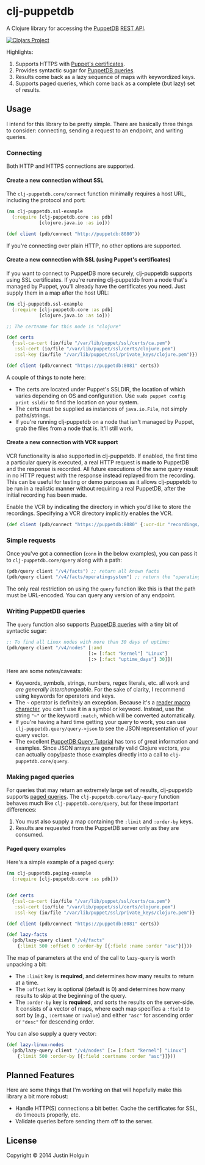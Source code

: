 # clj-puppetdb

A Clojure library for accessing the [PuppetDB](http://docs.puppetlabs.com/puppetdb/latest) [REST API](http://docs.puppetlabs.com/puppetdb/latest/api/index.html).

[![Clojars Project](http://clojars.org/clj-puppetdb/latest-version.svg)](http://clojars.org/clj-puppetdb)

Highlights:

1. Supports HTTPS with [Puppet's certificates](#create-a-new-connection-with-ssl-using-puppets-certificates).
2. Provides syntactic sugar for [PuppetDB queries](#writing-puppetdb-queries).
3. Results come back as a lazy sequence of maps with keywordized keys.
4. Supports paged queries, which come back as a complete (but lazy) set of results.

## Usage

I intend for this library to be pretty simple. There are basically three things to consider: connecting, sending a request to an endpoint, and writing queries.

### Connecting

Both HTTP and HTTPS connections are supported.

#### Create a new connection without SSL

The `clj-puppetdb.core/connect` function minimally requires a host URL, including the protocol and port:

```clojure
(ns clj-puppetdb.ssl-example
  (:require [clj-puppetdb.core :as pdb]
            [clojure.java.io :as io]))

(def client (pdb/connect "http://puppetdb:8080"))
```

If you're connecting over plain HTTP, no other options are supported.

#### Create a new connection with SSL (using Puppet's certificates)

If you want to connect to PuppetDB more securely, clj-puppetdb supports using SSL certificates. If you're running clj-puppetdb from a node that's managed by Puppet, you'll already have the certificates you need. Just supply them in a map after the host URL:

```clojure
(ns clj-puppetdb.ssl-example
  (:require [clj-puppetdb.core :as pdb]
            [clojure.java.io :as io]))

;; The certname for this node is "clojure"

(def certs
  {:ssl-ca-cert (io/file "/var/lib/puppet/ssl/certs/ca.pem")
   :ssl-cert (io/file "/var/lib/puppet/ssl/certs/clojure.pem")
   :ssl-key (io/file "/var/lib/puppet/ssl/private_keys/clojure.pem")})

(def client (pdb/connect "https://puppetdb:8081" certs))
```

A couple of things to note here:

* The certs are located under Puppet's SSLDIR, the location of which varies depending on OS and configuration. Use `sudo puppet config print ssldir` to find the location on your system.
* The certs must be supplied as instances of `java.io.File`, not simply paths/strings.
* If you're running clj-puppetdb on a node that isn't managed by Puppet, grab the files from a node that is. It'll still work.


#### Create a new connection with VCR support

VCR functionality is also supported in clj-puppetdb. If enabled, the first time a particular query is executed, a real
HTTP request is made to PuppetDB and the response is recorded. All future executions of the same query
result in no HTTP request with the response instead replayed from the recording. This can be useful for
testing or demo purposes as it allows clj-puppetdb to be run in a realistic manner without requiring a real PuppetDB,
after the initial recording has been made.

Enable the VCR by indicating the directory in which you'd like to store the recordings. Specifying a VCR directory
implicitly enables the VCR.

```clojure
(def client (pdb/connect "https://puppetdb:8080" {:vcr-dir "recordings/tests"}}))
```

### Simple requests

Once you've got a connection (`conn` in the below examples), you can pass it to `clj-puppetdb.core/query` along with a path:

```clojure
(pdb/query client "/v4/facts") ;; return all known facts
(pdb/query client "/v4/facts/operatingsystem") ;; return the "operatingsystem" fact for all nodes
```

The only real restriction on using the `query` function like this is that the path must be URL-encoded. You can query any version of any endpoint.

### Writing PuppetDB queries

The `query` function also supports [PuppetDB queries](http://docs.puppetlabs.com/puppetdb/latest/api/query/v4/query.html) with a tiny bit of syntactic sugar:

```clojure
;; To find all Linux nodes with more than 30 days of uptime:
(pdb/query client "/v4/nodes" [:and
                              [:= [:fact "kernel"] "Linux"]
                              [:> [:fact "uptime_days"] 30]])
```

Here are some notes/caveats:

* Keywords, symbols, strings, numbers, regex literals, etc. all work and _are generally interchangeable_. For the sake of clarity, I recommend using keywords for operators and keys.
* The `~` operator is definitely an exception. Because it's a [reader macro character](http://clojure.org/reader#The%20Reader--Macro%20characters), you can't use it in a symbol or keyword. Instead, use the string `"~"` or the keyword `:match`, which will be converted automatically.
* If you're having a hard time getting your query to work, you can use `clj-puppetdb.query/query->json` to see the JSON representation of your query vector.
* The excellent [PuppetDB Query Tutorial](http://docs.puppetlabs.com/puppetdb/latest/api/query/tutorial.html) has tons of great information and examples. Since JSON arrays are generally valid Clojure vectors, you can actually copy/paste those examples directly into a call to `clj-puppetdb.core/query`.

### Making paged queries

For queries that may return an extremely large set of results, clj-puppetdb supports [paged queries](http://docs.puppetlabs.com/puppetdb/latest/api/query/v4/paging.html). The `clj-puppetdb.core/lazy-query` function behaves much like `clj-puppetdb.core/query`, but for these important differences:

1. You must also supply a map containing the  `:limit` and `:order-by` keys.
2. Results are requested from the PuppetDB server only as they are consumed.

#### Paged query examples

Here's a simple example of a paged query:

```clojure
(ns clj-puppetdb.paging-example
  (:require [clj-puppetdb.core :as pdb]))


(def certs
  {:ssl-ca-cert (io/file "/var/lib/puppet/ssl/certs/ca.pem")
   :ssl-cert (io/file "/var/lib/puppet/ssl/certs/clojure.pem")
   :ssl-key (io/file "/var/lib/puppet/ssl/private_keys/clojure.pem")}

(def client (pdb/connect "https://puppetdb:8081" certs))

(def lazy-facts
  (pdb/lazy-query client "/v4/facts"
    {:limit 500 :offset 0 :order-by [{:field :name :order "asc"}]}))
```

The map of parameters at the end of the call to `lazy-query` is worth unpacking a bit:
- The `:limit` key is **required**, and determines how many results to return at a time.
- The `:offset` key is optional (default is 0) and determines how many results to skip at the beginning of the query.
- The `:order-by` key is **required**, and sorts the results on the server-side. It consists of a vector of maps, where each map specifies a `:field` to sort by (e.g., `:certname` or `:value`) and either `"asc"` for ascending order or `"desc"` for descending order.

You can also supply a query vector:

```clojure
(def lazy-linux-nodes
  (pdb/lazy-query client "/v4/nodes" [:= [:fact "kernel"] "Linux"]
    {:limit 500 :order-by [{:field :certname :order "asc"}]}))
```

## Planned Features

Here are some things that I'm working on that will hopefully make this library a bit more robust:

* Handle HTTP(S) connections a bit better. Cache the certificates for SSL, do timeouts properly, etc.
* Validate queries before sending them off to the server.

## License

Copyright © 2014 Justin Holguin
